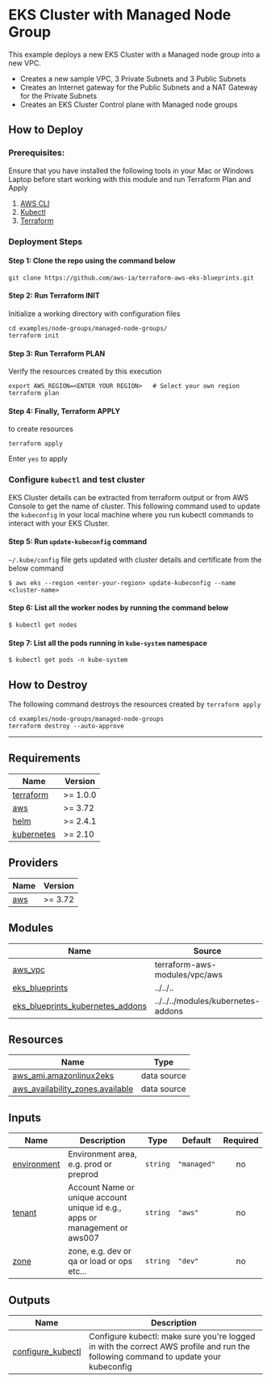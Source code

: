 # EKS Cluster with Managed Node Group

This example deploys a new EKS Cluster with a Managed node group into a new VPC.

- Creates a new sample VPC, 3 Private Subnets and 3 Public Subnets
- Creates an Internet gateway for the Public Subnets and a NAT Gateway for the Private Subnets
- Creates an EKS Cluster Control plane with Managed node groups

## How to Deploy

### Prerequisites:

Ensure that you have installed the following tools in your Mac or Windows Laptop before start working with this module and run Terraform Plan and Apply

1. [AWS CLI](https://docs.aws.amazon.com/cli/latest/userguide/install-cliv2.html)
2. [Kubectl](https://Kubernetes.io/docs/tasks/tools/)
3. [Terraform](https://learn.hashicorp.com/tutorials/terraform/install-cli)

### Deployment Steps

#### Step 1: Clone the repo using the command below

```shell script
git clone https://github.com/aws-ia/terraform-aws-eks-blueprints.git
```

#### Step 2: Run Terraform INIT

Initialize a working directory with configuration files

```shell script
cd examples/node-groups/managed-node-groups/
terraform init
```

#### Step 3: Run Terraform PLAN

Verify the resources created by this execution

```shell script
export AWS_REGION=<ENTER YOUR REGION>   # Select your own region
terraform plan
```

#### Step 4: Finally, Terraform APPLY

to create resources

```shell script
terraform apply
```

Enter `yes` to apply

### Configure `kubectl` and test cluster

EKS Cluster details can be extracted from terraform output or from AWS Console to get the name of cluster.
This following command used to update the `kubeconfig` in your local machine where you run kubectl commands to interact with your EKS Cluster.

#### Step 5: Run `update-kubeconfig` command

`~/.kube/config` file gets updated with cluster details and certificate from the below command

    $ aws eks --region <enter-your-region> update-kubeconfig --name <cluster-name>

#### Step 6: List all the worker nodes by running the command below

    $ kubectl get nodes

#### Step 7: List all the pods running in `kube-system` namespace

    $ kubectl get pods -n kube-system

## How to Destroy

The following command destroys the resources created by `terraform apply`

```shell script
cd examples/node-groups/managed-node-groups
terraform destroy --auto-approve
```

---

<!-- BEGINNING OF PRE-COMMIT-TERRAFORM DOCS HOOK -->
## Requirements

| Name | Version |
|------|---------|
| <a name="requirement_terraform"></a> [terraform](#requirement\_terraform) | >= 1.0.0 |
| <a name="requirement_aws"></a> [aws](#requirement\_aws) | >= 3.72 |
| <a name="requirement_helm"></a> [helm](#requirement\_helm) | >= 2.4.1 |
| <a name="requirement_kubernetes"></a> [kubernetes](#requirement\_kubernetes) | >= 2.10 |

## Providers

| Name | Version |
|------|---------|
| <a name="provider_aws"></a> [aws](#provider\_aws) | >= 3.72 |

## Modules

| Name | Source | Version |
|------|--------|---------|
| <a name="module_aws_vpc"></a> [aws\_vpc](#module\_aws\_vpc) | terraform-aws-modules/vpc/aws | ~> 3.0 |
| <a name="module_eks_blueprints"></a> [eks\_blueprints](#module\_eks\_blueprints) | ../../.. | n/a |
| <a name="module_eks_blueprints_kubernetes_addons"></a> [eks\_blueprints\_kubernetes\_addons](#module\_eks\_blueprints\_kubernetes\_addons) | ../../../modules/kubernetes-addons | n/a |

## Resources

| Name | Type |
|------|------|
| [aws_ami.amazonlinux2eks](https://registry.terraform.io/providers/hashicorp/aws/latest/docs/data-sources/ami) | data source |
| [aws_availability_zones.available](https://registry.terraform.io/providers/hashicorp/aws/latest/docs/data-sources/availability_zones) | data source |

## Inputs

| Name | Description | Type | Default | Required |
|------|-------------|------|---------|:--------:|
| <a name="input_environment"></a> [environment](#input\_environment) | Environment area, e.g. prod or preprod | `string` | `"managed"` | no |
| <a name="input_tenant"></a> [tenant](#input\_tenant) | Account Name or unique account unique id e.g., apps or management or aws007 | `string` | `"aws"` | no |
| <a name="input_zone"></a> [zone](#input\_zone) | zone, e.g. dev or qa or load or ops etc... | `string` | `"dev"` | no |

## Outputs

| Name | Description |
|------|-------------|
| <a name="output_configure_kubectl"></a> [configure\_kubectl](#output\_configure\_kubectl) | Configure kubectl: make sure you're logged in with the correct AWS profile and run the following command to update your kubeconfig |
<!-- END OF PRE-COMMIT-TERRAFORM DOCS HOOK -->

